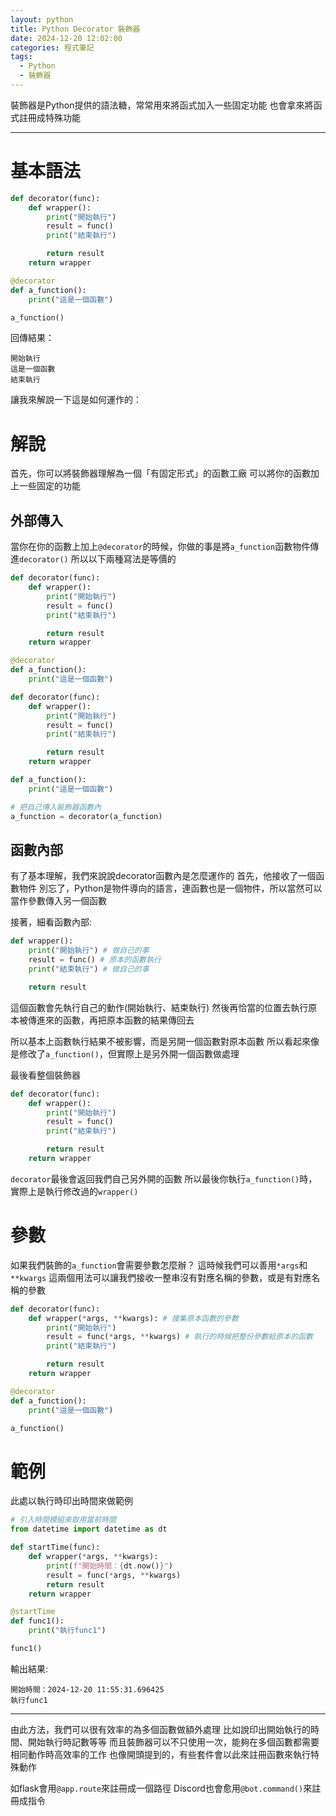 ```yaml
---
layout: python
title: Python Decorator 裝飾器
date: 2024-12-20 12:02:00
categories: 程式筆記
tags: 
  - Python
  - 裝飾器
---
```


裝飾器是Python提供的語法糖，常常用來將函式加入一些固定功能
也會拿來將函式註冊成特殊功能

---

# 基本語法

```python
def decorator(func):
    def wrapper():
        print("開始執行")
        result = func()
        print("結束執行")

        return result
    return wrapper

@decorator
def a_function():
    print("這是一個函數")

a_function()
```

回傳結果：
```
開始執行
這是一個函數
結束執行
```
讓我來解說一下這是如何運作的：

# 解說
首先，你可以將裝飾器理解為一個「有固定形式」的函數工廠
可以將你的函數加上一些固定的功能

## 外部傳入
當你在你的函數上加上`@decorator`的時候，你做的事是將`a_function`函數物件傳進`decorator()`
所以以下兩種寫法是等價的

```python
def decorator(func):
    def wrapper():
        print("開始執行")
        result = func()
        print("結束執行")

        return result
    return wrapper

@decorator
def a_function():
    print("這是一個函數")
```

```python
def decorator(func):
    def wrapper():
        print("開始執行")
        result = func()
        print("結束執行")

        return result
    return wrapper

def a_function():
    print("這是一個函數")

# 把自己傳入裝飾器函數內
a_function = decorator(a_function)
```

## 函數內部
有了基本理解，我們來說說decorator函數內是怎麼運作的
首先，他接收了一個函數物件
別忘了，Python是物件導向的語言，連函數也是一個物件，所以當然可以當作參數傳入另一個函數

接著，細看函數內部:
```python
def wrapper():
    print("開始執行") # 做自己的事
    result = func() # 原本的函數執行
    print("結束執行") # 做自己的事

    return result
```
這個函數會先執行自己的動作(開始執行、結束執行)
然後再恰當的位置去執行原本被傳進來的函數，再把原本函數的結果傳回去

所以基本上函數執行結果不被影響，而是另開一個函數對原本函數
所以看起來像是修改了`a_function()`，但實際上是另外開一個函數做處理

最後看整個裝飾器
```python
def decorator(func):
    def wrapper():
        print("開始執行")
        result = func()
        print("結束執行")

        return result
    return wrapper
```
`decorator`最後會返回我們自己另外開的函數
所以最後你執行`a_function()`時，實際上是執行修改過的`wrapper()`

# 參數
如果我們裝飾的`a_function`會需要參數怎麼辦？
這時候我們可以善用`*args`和`**kwargs`
這兩個用法可以讓我們接收一整串沒有對應名稱的參數，或是有對應名稱的參數

```python
def decorator(func):
    def wrapper(*args, **kwargs): # 搜集原本函數的參數
        print("開始執行")
        result = func(*args, **kwargs) # 執行的時候把整份參數給原本的函數
        print("結束執行")

        return result
    return wrapper

@decorator
def a_function():
    print("這是一個函數")

a_function()
```

# 範例
此處以執行時印出時間來做範例

```python
# 引入時間模組來取用當前時間
from datetime import datetime as dt

def startTime(func):
    def wrapper(*args, **kwargs):
        print(f"開始時間：{dt.now()}")
        result = func(*args, **kwargs)
        return result
    return wrapper

@startTime
def func1():
    print("執行func1")

func1()
```

輸出結果:
```
開始時間：2024-12-20 11:55:31.696425
執行func1
```

---
由此方法，我們可以很有效率的為多個函數做額外處理
比如說印出開始執行的時間、開始執行時記數等等
而且裝飾器可以不只使用一次，能夠在多個函數都需要相同動作時高效率的工作
也像開頭提到的，有些套件會以此來註冊函數來執行特殊動作

如flask會用`@app.route`來註冊成一個路徑
Discord也會愈用`@bot.command()`來註冊成指令